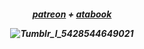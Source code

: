<h5 align="center"

[patreon](https://www.patreon.com/c/user?u=99083552) + [atabook](https://keithgane.atabook.org/)

![Tumblr_l_5428544649021](https://github.com/user-attachments/assets/18208de3-dc1c-4aa5-9424-69bf5f7f5784)

